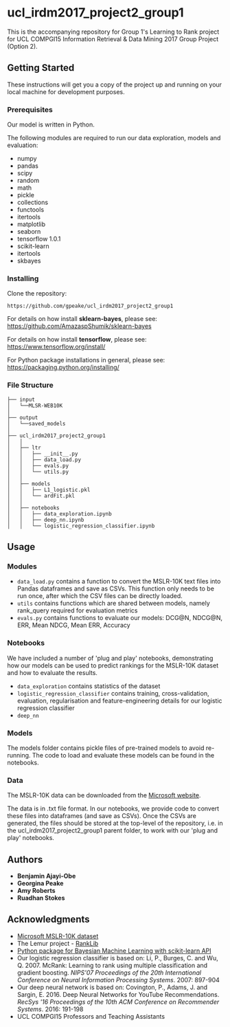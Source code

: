 # ucl_irdm2017_project2_group1

This is the accompanying repository for Group 1's Learning to Rank project for UCL COMPGI15 Information Retrieval & Data Mining 2017 Group Project (Option 2).

## Getting Started

These instructions will get you a copy of the project up and running on your local machine for development purposes.

### Prerequisites

Our model is written in Python.

The following modules are required to run our data exploration, models and evaluation:
* numpy
* pandas
* scipy
* random
* math
* pickle
* collections
* functools
* itertools
* matplotlib
* seaborn
* tensorflow 1.0.1
* scikit-learn
* itertools
* skbayes

### Installing

Clone the repository:
```
https://github.com/gpeake/ucl_irdm2017_project2_group1
```

For details on how install **sklearn-bayes**, please see: https://github.com/AmazaspShumik/sklearn-bayes

For details on how install **tensorflow**, please see: https://www.tensorflow.org/install/

For Python package installations in general, please see: https://packaging.python.org/installing/

### File Structure
```
├── input
│   └──MLSR-WEB10K
│
├── output
│   └──saved_models
│
├── ucl_irdm2017_project2_group1
│   │  
│   ├── ltr
│   │   ├── __init__.py
│   │   ├── data_load.py
│   │   ├── evals.py
│   │   └── utils.py
│   │  
│   ├── models
│   │   ├── L1_logistic.pkl
│   │   └── ardFit.pkl
│   │  
│   ├── notebooks
│   │   ├── data_exploration.ipynb
│   │   ├── deep_nn.ipynb
│   │   └── logistic_regression_classifier.ipynb
```


## Usage

### Modules

* `data_load.py` contains a function to convert the MSLR-10K text files into Pandas dataframes and save as CSVs. This function only needs to be run once, after which the CSV files can be directly loaded.
* `utils` contains functions which are shared between models, namely rank_query required for evaluation metrics
* `evals.py` contains functions to evaluate our models: DCG@N, NDCG@N, ERR, Mean NDCG, Mean ERR, Accuracy

### Notebooks

We have included a number of 'plug and play' notebooks, demonstrating how our models can be used to predict rankings for the MSLR-10K dataset and how to evaluate the results.

* `data_exploration` contains statistics of the dataset
* `logistic_regression_classifier` contains training, cross-validation, evaluation, regularisation and feature-engineering details for our logistic regression classifier
* `deep_nn`

### Models

The models folder contains pickle files of pre-trained models to avoid re-running. The code to load and evaluate these models can be found in the notebooks.

### Data

The MSLR-10K data can be downloaded from the [Microsoft website](https://www.microsoft.com/en-us/research/project/mslr/).

The data is in .txt file format. In our notebooks, we provide code to convert these files into dataframes (and save as CSVs). Once the CSVs are generated, the files should be stored at the top-level of the repository, i.e. in the ucl_irdm2017_project2_group1 parent folder, to work with our 'plug and play' notebooks.

## Authors

* **Benjamin Ajayi-Obe**
* **Georgina Peake**
* **Amy Roberts**
* **Ruadhan Stokes**

## Acknowledgments

* [Microsoft MSLR-10K dataset](https://www.microsoft.com/en-us/research/project/mslr/)
* The Lemur project - [RankLib](https://sourceforge.net/p/lemur/wiki/RankLib/)
* [Python package for Bayesian Machine Learning with scikit-learn API](https://github.com/AmazaspShumik/sklearn-bayes)
* Our logistic regression classifier is based on: Li, P., Burges, C. and Wu, Q. 2007. McRank: Learning to rank using multiple classification and gradient boosting. *NIPS'07 Proceedings of the 20th International Conference on Neural Information Processing Systems*. 2007: 897-904
* Our deep neural network is based on: Covington, P., Adams, J. and Sargin, E. 2016. Deep Neural Networks for YouTube Recommendations. *RecSys '16 Proceedings of the 10th ACM Conference on Recommender Systems*. 2016: 191-198
* UCL COMPGI15 Professors and Teaching Assistants
